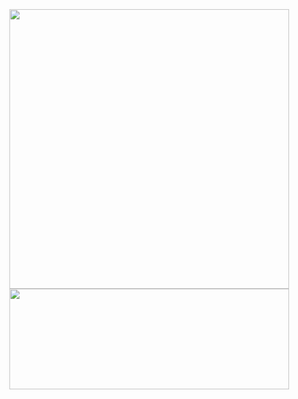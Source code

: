 
<div class="stats">
<img width="500em" src="https://github-readme-stats.vercel.app/api?username=claenio&show_icons=true&theme=merko"/>
<img height="180em" width="500em" src="https://github-readme-stats.vercel.app/api/top-langs/?username=claenio&layout=compact&langs_count=7&theme=merko"/>
</div>
